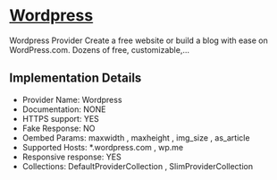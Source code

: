 # [Wordpress](https://wordpress.com)

Wordpress Provider
Create a free website or build a blog with ease on
WordPress.com. Dozens of free, customizable,...

## Implementation Details

- Provider
Name: Wordpress
- Documentation: NONE
- HTTPS support: YES
- Fake Response: NO
- Oembed Params: maxwidth , maxheight , img_size , as_article
- Supported Hosts: *.wordpress.com , wp.me
- Responsive response: YES
- Collections: DefaultProviderCollection , SlimProviderCollection


